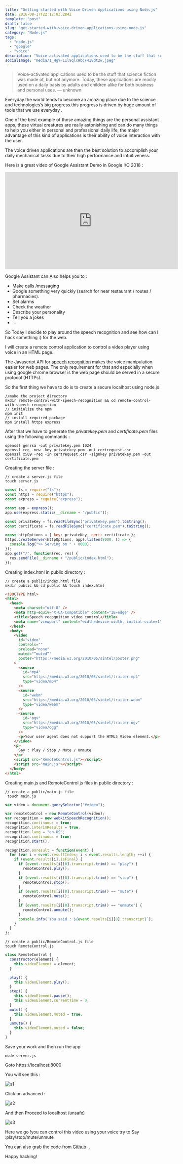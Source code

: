 ```yaml
---
title: "Getting started with Voice Driven Applications using Node.js"
date: 2018-08-17T22:12:03.284Z
template: "post"
draft: false
slug: "get-started-with-voice-driven-applications-using-node-js"
category: "Node.js"
tags:
  - "node.js"
  - "google"
  - "voice"
description: "Voice-activated applications used to be the stuff that science fiction was made of, but not anymore. Today, these applications are readily used on a daily basis by adults and children alike for both business and personal uses..."
socialImage: "media/1_HgYF11l9qlcHbcF4I8dt2w.jpeg"
---
```



> Voice-activated applications used to be the stuff that science fiction was made of, but not anymore. Today, these applications are readily used on a daily basis by adults and children alike for both business and personal uses. — unknown

Everyday the world tends to become an amazing place due to the science and technologies’s big progress.this progress is driven by huge amount of tools that we use everyday .

One of the best example of those amazing things are the personal assistant apps, these virtual creatures are really astonishing and can do many things to help you either in personal and professional daily life, the major advantage of this kind of applications is their ability of voice interaction with the
user.

The voice driven applications are then the best solution to accomplish your daily mechanical tasks due to their high performance and
intuitiveness.

Here is a great video of Google Assistant Demo in Google I/O 2018 :

<iframe width="560" height="315" src="https://www.youtube.com/embed/d40jgFZ5hXk"
frameborder="0"
allow="accelerometer; autoplay; encrypted-media; gyroscope; picture-in-picture"
allowfullscreen></iframe>

Google Assistant can Also helps you to :

- Make calls /messaging
- Google something very quickly (search for near restaurant / routes / pharmacies).
- Set alarms
- Check the weather
- Describe your personality
- Tell you a jokes
- …

So Today I decide to play around the speech recognition and see how can I hack something :) for the web.

I will create a remote control application to control a video player using voice in an HTML page.

The Javascript API for [speech recognition](https://w3c.github.io/speech-api/speechapi.html) makes the voice manipulation easier for web pages. The only requirement for that and especially when using google chrome browser is the web page should be served in a secure protocol (HTTPs).

So the first thing we have to do is to create a secure localhost using node.js

```
//make the project directory
mkdir remote-control-with-speech-recognition && cd remote-control-with-speech-recognition
// initialize the npm
npm init
// install required package
npm install https express

```

After that we have to generate the _privatekey.pem_ and _certificate.pem_ files using the following commands :

```
openssl genrsa -out privatekey.pem 1024
openssl req -new -key privatekey.pem -out certrequest.csr
openssl x509 -req -in certrequest.csr -signkey privatekey.pem -out certificate.pem
```

Creating the server file :

```
// create a server.js file
touch server.js
```

```javascript
const fs = require("fs");
const https = require("https");
const express = require("express");

const app = express();
app.use(express.static(__dirname + "/public"));

const privateKey = fs.readFileSync("privatekey.pem").toString();
const certificate = fs.readFileSync("certificate.pem").toString();

const httpOptions = { key: privateKey, cert: certificate };
https.createServer(httpOptions, app).listen(8000, () => {
  console.log(">> Serving on " + 8000);
});
app.get("/", function(req, res) {
  res.sendFile(__dirname + "/public/index.html");
});
```

Creating index.html in public directory :

```
// create a public/index.html file
mkdir public && cd public && touch index.html

```

```html
<!DOCTYPE html>
<html>
  <head>
    <meta charset="utf-8" />
    <meta http-equiv="X-UA-Compatible" content="IE=edge" />
    <title>Speech recognition video control</title>
    <meta name="viewport" content="width=device-width, initial-scale=1" />
  </head>
  <body>
    <video
      id="video"
      controls=""
      preload="none"
      muted="”muted”"
      poster="https://media.w3.org/2010/05/sintel/poster.png"
    >
      <source
        id="mp4"
        src="https://media.w3.org/2010/05/sintel/trailer.mp4"
        type="video/mp4"
      />
      <source
        id="webm"
        src="https://media.w3.org/2010/05/sintel/trailer.webm"
        type="video/webm"
      />
      <source
        id="ogv"
        src="https://media.w3.org/2010/05/sintel/trailer.ogv"
        type="video/ogg"
      />
      <p>Your user agent does not support the HTML5 Video element.</p>
    </video>
    <p>
      Say : Play / Stop / Mute / Unmute
    </p>
    <script src="RemoteControl.js"></script>
    <script src="main.js"></script>
  </body>
</html>
```

Creating main.js and RemoteControl.js files in public directory :

```
// create a public/main.js file
 touch main.js
```

```js
var video = document.querySelector("#video");

var remoteControl = new RemoteControl(video);
var recognition = new webkitSpeechRecognition();
recognition.continuous = true;
recognition.interimResults = true;
recognition.lang = "en-US";
recognition.continuous = true;
recognition.start();

recognition.onresult = function(event) {
  for (var i = event.resultIndex; i < event.results.length; ++i) {
    if (event.results[i].isFinal) {
      if (event.results[i][0].transcript.trim() == "play") {
        remoteControl.play();
      }
      if (event.results[i][0].transcript.trim() == "stop") {
        remoteControl.stop();
      }
      if (event.results[i][0].transcript.trim() == "mute") {
        remoteControl.mute();
      }
      if (event.results[i][0].transcript.trim() == "unmute") {
        remoteControl.unmute();
      }
      console.info(`You said : ${event.results[i][0].transcript}`);
    }
  }
};
```

```
// create a public/RemoteControl.js file
touch RemoteControl.js
```

```js
class RemoteControl {
  constructor(element) {
    this.videoElement = element;
  }

  play() {
    this.videoElement.play();
  }
  stop() {
    this.videoElement.pause();
    this.videoElement.currentTime = 0;
  }
  mute() {
    this.videoElement.muted = true;
  }
  unmute() {
    this.videoElement.muted = false;
  }
}
```

Save your work and then run the app

```
node server.js

```

Goto https://localhost:8000

You will see this :

![s1](media/1_h3YboNd4YmvJzOFnV54VzQ.jpeg)

Click on advanced :

![s2](media/1_74wB1up3KDuYJv6DBZAZbQ.png)

And then Proceed to localhost (unsafe)

![s3](media/1_Bksq-xaS0ByW6d9qlSk4aw.png)

Here we go !you can control this video using your voice try to Say :play/stop/mute/unmute

You can also grab the code from [Github](https://github.com/AbderrahimSoubaiElidrissi/remote-control-with-speech-recognition) ..

Happy hacking!
